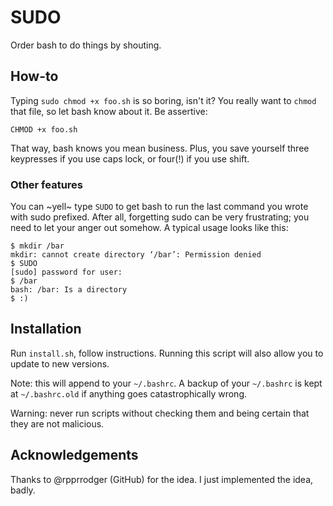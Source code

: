 # SUDO
Order bash to do things by shouting.

## How-to

Typing `sudo chmod +x foo.sh` is so boring, isn't it? You really want to `chmod` that file, so let bash know about it. Be assertive:

	CHMOD +x foo.sh

That way, bash knows you mean business. Plus, you save yourself three keypresses if you use caps lock, or four(!) if you use shift.

### Other features

You can ~yell~ type `SUDO` to get bash to run the last command you wrote with sudo prefixed. After all, forgetting sudo can be very frustrating;
you need to let your anger out somehow. A typical usage looks like this:

	$ mkdir /bar
	mkdir: cannot create directory ‘/bar’: Permission denied
	$ SUDO
	[sudo] password for user: 
	$ /bar
	bash: /bar: Is a directory
	$ :)

## Installation

Run `install.sh`, follow instructions. Running this script will also allow you to update to new versions.

Note: this will append to your `~/.bashrc`. A backup of your `~/.bashrc` is kept at `~/.bashrc.old` if anything goes catastrophically wrong.

Warning: never run scripts without checking them and being certain that they are not malicious.

## Acknowledgements

Thanks to @rpprrodger (GitHub) for the idea. I just implemented the idea, badly.

  
